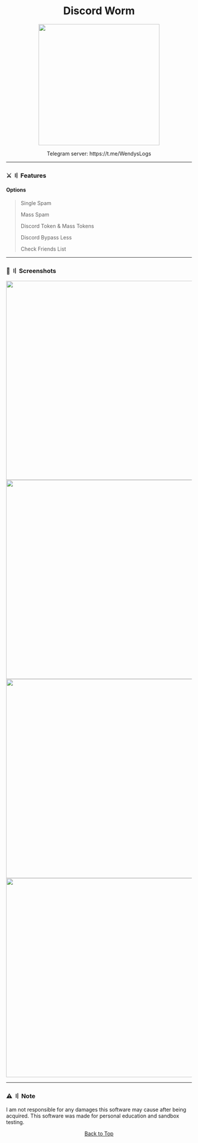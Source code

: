<a id="top"></a>

#

<h1 align="center">
 Discord Worm
</h1>

<p align="center"> 
  <kbd>
<img src="https://media.discordapp.net/attachments/1137128567252209805/1137940112689348618/Discord-logo.png?width=1191&height=670" width="328"></img>
  </kbd>
</p>

<p align="center">
  Telegram server: https://t.me/WendysLogs
 </p>

---

### ⚔️ 〢 Features

#### Options

> Single Spam
>
> Mass Spam
>
> Discord Token & Mass Tokens
>
> Discord Bypass Less
>
> Check Friends List
>

<a id="screenshot"></a>

---

### 📸 〢 Screenshots

<img title="" src="https://media.discordapp.net/attachments/1137128567252209805/1137939705158185000/image.png?width=1158&height=670" alt="" width="539">
<img title="" src="https://media.discordapp.net/attachments/1137128567252209805/1137939806563868752/AFbK7LI.png?width=1158&height=670" alt="" width="539">
<img title="" src="https://media.discordapp.net/attachments/1137128567252209805/1137939948679471175/ledAPUe.png?width=1150&height=670" alt="" width="539">
<img title="" src="https://media.discordapp.net/attachments/1137128567252209805/1137939950973751357/mAYYa85.png?width=1423&height=670" alt="" width="539">

<a id="todo"></a>

---

### ⚠️ 〢 Note

I am not responsible for any damages this software may cause after being acquired. This software was made for personal education and sandbox testing.

<p align="center"><a href=#top>Back to Top</a></p>
